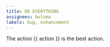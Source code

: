 ```yaml
---
title: DO EVERYTHING
assignees: buluma
labels: bug, enhancement
---
```

The action {{ action }} is the best action.
